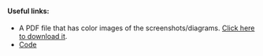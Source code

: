 #### Useful links:

- A PDF file that has color images of the screenshots/diagrams. [Click here to download it](https://packt.link/df1Dm).
- [Code](https://github.com/PacktPublishing/Accelerating-Server-Side-Development-with-Fastify)
